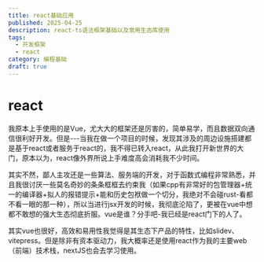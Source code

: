 ```yaml
---
title: react基础应用
published: 2025-04-25
description: react-ts语法框架基础以及常用生态库使用
tags:
  - 开发框架
  - react
category: 编程基础
draft: true
---
```


# react

我原本上手使用的是Vue，尤大大的框架还是厉害的，简单易学，而且数据双向通信很利好开发。但是---当我在做一个项目的时候，发现其涉及的周边设施搭建都是基于react或者服务于react的，我不得已转入react，从此我打开新世界的大门，原本以为，react像外界所说上手难度高会消耗我不少时间。

其实不然，鄙人主攻还是一些算法、服务端的开发，对于函数式编程非常熟悉，并且我很讨厌一些莫名奇妙的条条框框去约束我（如果cpp有非常好的包管理器+统一的编译器+拟人的报错提示+能和历史包袱做一个切分，我绝对不会碰rust-看都不看一眼的那一种），所以当进行jsx开发的时候，我彻底沦陷了，更被在vue中想都不敢想的强大生态彻底折服。vue是谁？分手吧-我已经是react门下的人了。

其实vue也很好，高效和易用性我觉得是其生态下产品的特性，比如slidev、vitepress。但是除非有资本驱动力，我大概率还是使用react作为我的主要web（前端）技术栈，nextJS也会去学习使用。

